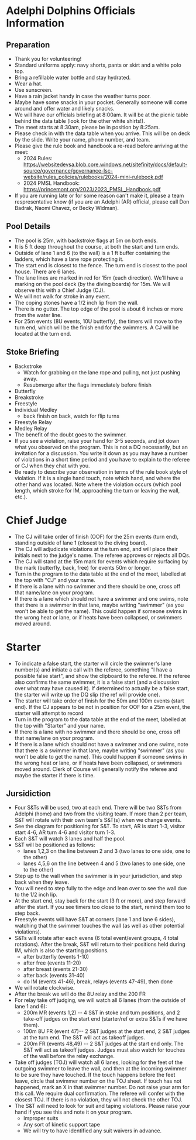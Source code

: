 # Adelphi Dolphins Officials Information

## Preparation 

* Thank you for volunteering!
* Standard uniforms apply:  navy shorts, pants or skirt and a white polo top.
* Bring a refillable water bottle and stay hydrated.
* Wear a hat.
* Use sunscreen.
* Have a rain jacket handy in case the weather turns poor.
* Maybe have some snacks in your pocket.  Generally someone will come around and offer water and likely snacks.
* We will have our officials briefing at 8:00am.  It will be at the picnic table behind the data table (look for the other white shirts!).
* The meet starts at 8:30am, please be in position by 8:25am.
* Please check in with the data table when you arrive. This will be on deck by the slide.  Write your name, phone number, and team.
* Please give the rule book and handbook a re-read before arriving at the meet:
  * 2024 Rules: https://websitedevsa.blob.core.windows.net/sitefinity/docs/default-source/governance/governance-lsc-website/rules_policies/rulebooks/2024-mini-rulebook.pdf
  * 2024 PMSL Handbook: https://princemont.org/2023/2023_PMSL_Handbook.pdf
* If you are running late or for some reason can't make it, please a team respresentative know (if you are an Adelphi (AR) official, please call Don Badrak, Naomi Chavez, or Becky Widman).

## Pool Details

* The pool is 25m, with backstroke flags at 5m on both ends.
* It is 5 ft deep throughout the course, at both the start and turn ends.
* Outside of lane 1 and 6 (to the wall) is a 1 ft buffer containing the ladders, which have a lane rope protecting it.
* The start end is closest to the fence. The turn end is closest to the pool house. There are 6 lanes.
* The lane lines are marked in red for 15m (each direction). We'll have a marking on the pool deck (by the diving boards) for 15m. We will observe this with a Chief Judge (CJ).
* We will not walk for stroke in any event.
* The coping stones have a 1/2 inch lip from the wall.
* There is no gutter.  The top edge of the pool is about 6 inches or more from the water line.
* For 25m events (8U events, 10U butterfly), the timers will move to the turn end, which will be the finish end for the swimmers.  A CJ will be located at the turn end.

## Stoke Briefing

* Backstroke
  * Watch for grabbing on the lane rope and pulling, not just pushing away.
  * Resubmerge after the flags immediately before finish
* Butterfly
* Breakstroke
* Freestyle
* Individual Medley
  * back finish on back, watch for flip turns
* Freestyle Relay
* Medley Relay
* The benefit of the doubt goes to the swimmer.
* If you see a violation, raise your hand for 3-5 seconds, and jot down what you observed on the program.  This is not a DQ necessarily, but an invitation for a discussion.
You write it down as you may have a number of violations in a short time period and you have to explain to the referee or CJ when they chat with you.
* Be ready to describe your observation in terms of the rule book style of violation.
If it is a single hand touch, note which hand, and where the other hand was located.  Note where the violation occurs (which pool length, which stroke for IM, approaching the turn or leaving the
wall, etc.).

# Chief Judge

* The CJ will take order of finish (OOF) for the 25m events (turn end), standing outside of lane 1 (closest to the diving board).
* The CJ will adjudicate violations at the turn end, and will place their initials next to the judge's name. The referee approves or rejects all DQs.
* The CJ will stand at the 15m mark for events which require surfacing by the mark (butterfly, back, free) for events 50m or longer.
* Turn in the program to the data table at the end of the meet, labelled at the top with "CJ" and your name.
* If there is a lane with no swimmer and there should be one, cross off that name/lane on your program.
* If there is a lane which should not have a swimmer and one swims, note that there is a swimmer in that lane, maybe writing "swimmer" (as you won't be able to get the name). This could happen
if someone swims in the wrong heat or lane, or if heats have been collapsed, or swimmers moved around.

# Starter

* To indicate a false start, the starter will circle the swimmer's lane number(s) and initiate a call with the referee, something "I have a possible false start", and show the clipboard
to the referee. If the referee also confirms the same swimmer, it is a false start (and a discussion over what may have caused it).  If determined to actually be a false start, the starter will write up the DQ slip (the ref will provide one).
* The starter will take order of finish for the 50m and 100m events (start end).  If the CJ appears to be not in position for OOF for a 25m event, the starter will attempt to record
* Turn in the program to the data table at the end of the meet, labelled at the top with "Starter" and your name.
* If there is a lane with no swimmer and there should be one, cross off that name/lane on your program.
* If there is a lane which should not have a swimmer and one swims, note that there is a swimmer in that lane, maybe writing "swimmer" (as you won't be able to get the name). This could happen
if someone swims in the wrong heat or lane, or if heats have been collapsed, or swimmers moved around.  Clerk of Course will generally notify the referee and maybe the starter if there is time.

## Jursidiction

* Four S&Ts will be used, two at each end. There will be two S&Ts from Adelphi (home) and two from the visiting team.  If more than 2 per team, S&T will rotate with
their own team's S&T(s) when we change events.
* See the diagram for positioning for S&T.  To start, AR is start 1-3, visitor start 4-6, AR turn 4-6 and visitor turn 1-3.
* Each S&T will watch 3 lanes and half the pool.
* S&T will be positioned as follows:
  * lanes 1,2,3 on the line between 2 and 3 (two lanes to one side, one to the other)
  * lanes 4,5,6 on the line between 4 and 5 (two lanes to one side, one to the other)
* Step up to the wall when the swimmer is in your jurisdiction, and step back when they leave.
* You will need to step fully to the edge and lean over to see the wall due to the 1/2 inch lip.
* At the start end, stay back for the start (3 ft or more), and step forward after the start.  If you see timers too close to the start, remind them too to step back.
* Freestyle events will have S&T at corners (lane 1 and lane 6 sides), watching that the swimmer touches the wall (as well as other potential violations).
* S&Ts will rotate after each evens (6 total event/event groups, 4 total rotations).  After the break, S&T will return to their positions held during IM, which is also the starting positions.
  * after butterfly (events 1-10)
  * after free (events 11-20)
  * after breast (events 21-30)
  * after back (events 31-40)
  * do IM (events 41-46), break, relays (events 47-49), then done
* We will rotate clockwise.
* After the break we will do the 8U relay and the 200 FR
* For relay take off judging, we will watch all 6 lanes (from the outside of lane 1 and 6):
  * 200m MR (events 1,2) -- 4 S&T in stoke and turn positions, and 2 take-off judges on the start end (starter/ref or extra S&Ts if we have them).
  * 100m 8U FR (event 47)-- 2 S&T judges at the start end, 2 S&T judges at the turn end.  The S&T will act as takeoff judges.
  * 200m FR (events 48,49) -- 2 S&T judges at the start end only. The S&T will act as takeoff judges.  Judges must also watch for touches of the wall before the relay exchange.
* Take off judges (TOJ) will watch all 6 lanes, looking for the feet of the outgoing swimmer to leave the wall, and then at the incoming swimmer to be sure they have touched.  If the touch happens
before the feet leave, circle that swimmer number on the TOJ sheet.  If touch has not happened, mark an X in that swimmer number.  Do not raise your arm for this call.
We require dual confirmation.  The referee will confer with the closest TOJ. If there is no violation, they will not check the other TOJ. 
* The S&T will need to look for suit and taping violations.  Please raise your hand if you see this and note it on your program.
  * Improper suits
  * Any sort of kinetic support tape
  * We will try to have identified any suit waivers in advance.
